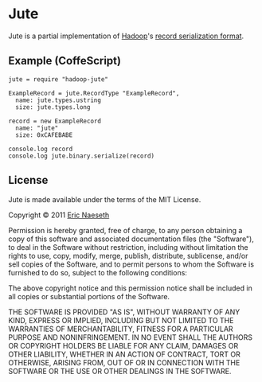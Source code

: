 Jute
====

Jute is a partial implementation of [Hadoop][hadoop]'s
[record serialization format][apache-jute]. 

Example (CoffeScript)
---------------------

    jute = require "hadoop-jute"

    ExampleRecord = jute.RecordType "ExampleRecord",
      name: jute.types.ustring
      size: jute.types.long

    record = new ExampleRecord
      name: "jute"
      size: 0xCAFEBABE

    console.log record
    console.log jute.binary.serialize(record)

[hadoop]: http://hadoop.apache.org/
[apache-jute]: http://java2s.com/Open-Source/Java-Document/Web-Crawler/nutch/org.apache.jute.htm

License
-------

Jute is made available under the terms of the MIT License.

Copyright © 2011 [Eric Naeseth][copyright_holder]

Permission is hereby granted, free of charge, to any person obtaining a copy
of this software and associated documentation files (the "Software"), to deal
in the Software without restriction, including without limitation the rights
to use, copy, modify, merge, publish, distribute, sublicense, and/or sell
copies of the Software, and to permit persons to whom the Software is
furnished to do so, subject to the following conditions:

The above copyright notice and this permission notice shall be included in
all copies or substantial portions of the Software.

THE SOFTWARE IS PROVIDED "AS IS", WITHOUT WARRANTY OF ANY KIND, EXPRESS OR
IMPLIED, INCLUDING BUT NOT LIMITED TO THE WARRANTIES OF MERCHANTABILITY,
FITNESS FOR A PARTICULAR PURPOSE AND NONINFRINGEMENT. IN NO EVENT SHALL THE
AUTHORS OR COPYRIGHT HOLDERS BE LIABLE FOR ANY CLAIM, DAMAGES OR OTHER
LIABILITY, WHETHER IN AN ACTION OF CONTRACT, TORT OR OTHERWISE, ARISING FROM,
OUT OF OR IN CONNECTION WITH THE SOFTWARE OR THE USE OR OTHER DEALINGS IN
THE SOFTWARE.

[copyright_holder]: http://github.com/enaeseth

